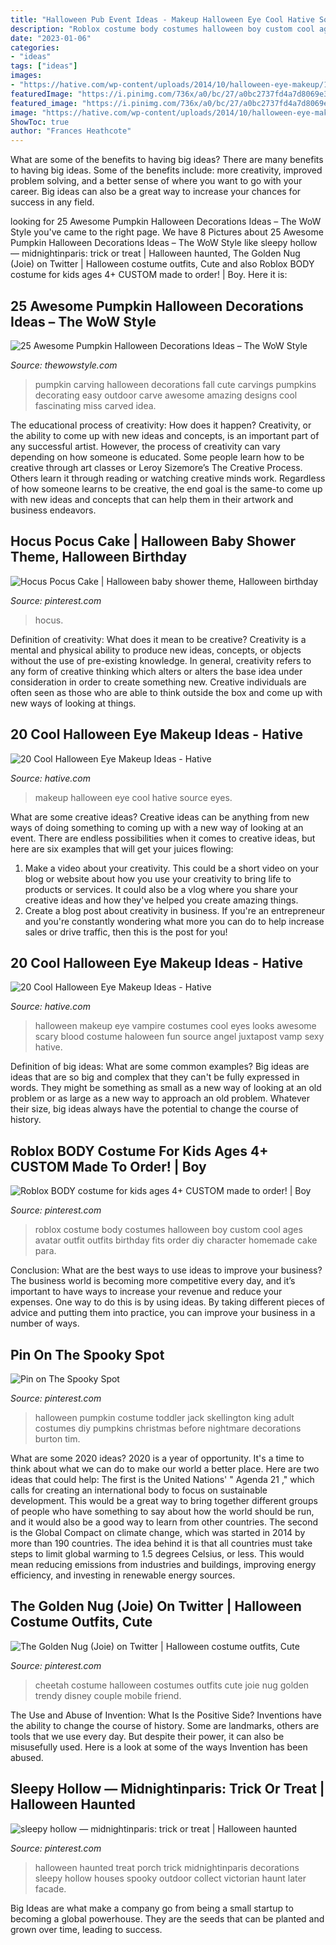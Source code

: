 ```yaml
---
title: "Halloween Pub Event Ideas - Makeup Halloween Eye Cool Hative Source Eyes"
description: "Roblox costume body costumes halloween boy custom cool ages avatar outfit outfits birthday fits order diy character homemade cake para"
date: "2023-01-06"
categories:
- "ideas"
tags: ["ideas"]
images:
- "https://hative.com/wp-content/uploads/2014/10/halloween-eye-makeup/16-halloween-eye-makeup-ideas.jpg"
featuredImage: "https://i.pinimg.com/736x/a0/bc/27/a0bc2737fd4a7d8069e397109dd73886.jpg"
featured_image: "https://i.pinimg.com/736x/a0/bc/27/a0bc2737fd4a7d8069e397109dd73886.jpg"
image: "https://hative.com/wp-content/uploads/2014/10/halloween-eye-makeup/18-halloween-eye-makeup-ideas.jpg"
ShowToc: true
author: "Frances Heathcote"
---
```



What are some of the benefits to having big ideas?
There are many benefits to having big ideas. Some of the benefits include: more creativity, improved problem solving, and a better sense of where you want to go with your career. Big ideas can also be a great way to increase your chances for success in any field.

	

		
looking for 25 Awesome Pumpkin Halloween Decorations Ideas – The WoW Style you've came to the right page. We have 8 Pictures about 25 Awesome Pumpkin Halloween Decorations Ideas – The WoW Style like sleepy hollow — midnightinparis: trick or treat | Halloween haunted, The Golden Nug (Joie) on Twitter | Halloween costume outfits, Cute and also Roblox BODY costume for kids ages 4+ CUSTOM made to order! | Boy. Here it is:
		
    
## 25 Awesome Pumpkin Halloween Decorations Ideas – The WoW Style

<img loading=lazy src="http://thewowstyle.com/wp-content/uploads/2016/07/Pumpkin-Halloween-Decorations-1.jpg" onerror="this.onerror=null;this.src='https://tse3.mm.bing.net/th?id=OIP.1JlJnONRKQDl4PXZlH7_bQHaKy&amp;pid=15.1';" alt="25 Awesome Pumpkin Halloween Decorations Ideas – The WoW Style">

_Source: thewowstyle.com_

>pumpkin carving halloween decorations fall cute carvings pumpkins decorating easy outdoor carve awesome amazing designs cool fascinating miss carved idea. 

	

The educational process of creativity: How does it happen?
Creativity, or the ability to come up with new ideas and concepts, is an important part of any successful artist. However, the process of creativity can vary depending on how someone is educated. Some people learn how to be creative through art classes or Leroy Sizemore’s The Creative Process. Others learn it through reading or watching creative minds work. Regardless of how someone learns to be creative, the end goal is the same-to come up with new ideas and concepts that can help them in their artwork and business endeavors.

    
## Hocus Pocus Cake | Halloween Baby Shower Theme, Halloween Birthday

<img loading=lazy src="https://i.pinimg.com/736x/42/eb/90/42eb90ece0a5fef5f1eb28c35dd300c7.jpg" onerror="this.onerror=null;this.src='https://tse3.mm.bing.net/th?id=OIP.KJFXSNQFuC2i0d0p2_7B7gHaKX&amp;pid=15.1';" alt="Hocus Pocus Cake | Halloween baby shower theme, Halloween birthday">

_Source: pinterest.com_

>hocus. 

	

Definition of creativity: What does it mean to be creative?
Creativity is a mental and physical ability to produce new ideas, concepts, or objects without the use of pre-existing knowledge. In general, creativity refers to any form of creative thinking which alters or alters the base idea under consideration in order to create something new. Creative individuals are often seen as those who are able to think outside the box and come up with new ways of looking at things.

    
## 20 Cool Halloween Eye Makeup Ideas - Hative

<img loading=lazy src="https://hative.com/wp-content/uploads/2014/10/halloween-eye-makeup/18-halloween-eye-makeup-ideas.jpg" onerror="this.onerror=null;this.src='https://tse3.mm.bing.net/th?id=OIP.fsrKy_37C-OHAOTX7TQhqAHaKg&amp;pid=15.1';" alt="20 Cool Halloween Eye Makeup Ideas - Hative">

_Source: hative.com_

>makeup halloween eye cool hative source eyes. 

	

What are some creative ideas?
Creative ideas can be anything from new ways of doing something to coming up with a new way of looking at an event. There are endless possibilities when it comes to creative ideas, but here are six examples that will get your juices flowing: 
1. Make a video about your creativity. This could be a short video on your blog or website about how you use your creativity to bring life to products or services. It could also be a vlog where you share your creative ideas and how they've helped you create amazing things. 
2. Create a blog post about creativity in business. If you're an entrepreneur and you're constantly wondering what more you can do to help increase sales or drive traffic, then this is the post for you!

    
## 20 Cool Halloween Eye Makeup Ideas - Hative

<img loading=lazy src="https://hative.com/wp-content/uploads/2014/10/halloween-eye-makeup/16-halloween-eye-makeup-ideas.jpg" onerror="this.onerror=null;this.src='https://tse3.mm.bing.net/th?id=OIP.SxFLSzpd_sHRPPWoGSAxJwHaNV&amp;pid=15.1';" alt="20 Cool Halloween Eye Makeup Ideas - Hative">

_Source: hative.com_

>halloween makeup eye vampire costumes cool eyes looks awesome scary blood costume haloween fun source angel juxtapost vamp sexy hative. 

	

Definition of big ideas: What are some common examples?
Big ideas are ideas that are so big and complex that they can't be fully expressed in words. They might be something as small as a new way of looking at an old problem or as large as a new way to approach an old problem. Whatever their size, big ideas always have the potential to change the course of history.

    
## Roblox BODY Costume For Kids Ages 4+ CUSTOM Made To Order! | Boy

<img loading=lazy src="https://i.pinimg.com/736x/a0/bc/27/a0bc2737fd4a7d8069e397109dd73886.jpg" onerror="this.onerror=null;this.src='https://tse1.mm.bing.net/th?id=OIP.QMZFsFUtumPrYCERc1PpeAHaL0&amp;pid=15.1';" alt="Roblox BODY costume for kids ages 4+ CUSTOM made to order! | Boy">

_Source: pinterest.com_

>roblox costume body costumes halloween boy custom cool ages avatar outfit outfits birthday fits order diy character homemade cake para. 

	

Conclusion: What are the best ways to use ideas to improve your business?
The business world is becoming more competitive every day, and it’s important to have ways to increase your revenue and reduce your expenses. One way to do this is by using ideas. By taking different pieces of advice and putting them into practice, you can improve your business in a number of ways.

    
## Pin On The Spooky Spot

<img loading=lazy src="https://i.pinimg.com/736x/91/54/4d/91544d25142efcf7328af53831407f64--toddler-halloween-costumes-halloween-fun.jpg" onerror="this.onerror=null;this.src='https://tse3.mm.bing.net/th?id=OIP.4M2iFVhQf03WM726y6fnrQHaJ3&amp;pid=15.1';" alt="Pin on The Spooky Spot">

_Source: pinterest.com_

>halloween pumpkin costume toddler jack skellington king adult costumes diy pumpkins christmas before nightmare decorations burton tim. 

	

What are some 2020 ideas?
2020 is a year of opportunity. It's a time to think about what we can do to make our world a better place. Here are two ideas that could help: 
The first is the United Nations' " Agenda 21 ," which calls for creating an international body to focus on sustainable development. This would be a great way to bring together different groups of people who have something to say about how the world should be run, and it would also be a good way to learn from other countries. 
The second is the Global Compact on climate change, which was started in 2014 by more than 190 countries. The idea behind it is that all countries must take steps to limit global warming to 1.5 degrees Celsius, or less. This would mean reducing emissions from industries and buildings, improving energy efficiency, and investing in renewable energy sources.

    
## The Golden Nug (Joie) On Twitter | Halloween Costume Outfits, Cute

<img loading=lazy src="https://i.pinimg.com/736x/55/08/6f/55086f317ebd1d70be5e9c8fb89d432a.jpg" onerror="this.onerror=null;this.src='https://tse3.mm.bing.net/th?id=OIP.qy87Nwt4UTk93IfV9Fh_9gHaLG&amp;pid=15.1';" alt="The Golden Nug (Joie) on Twitter | Halloween costume outfits, Cute">

_Source: pinterest.com_

>cheetah costume halloween costumes outfits cute joie nug golden trendy disney couple mobile friend. 

	

The Use and Abuse of Invention: What Is the Positive Side?
Inventions have the ability to change the course of history. Some are landmarks, others are tools that we use every day. But despite their power, it can also be misusefully used. Here is a look at some of the ways Invention has been abused.

    
## Sleepy Hollow — Midnightinparis: Trick Or Treat | Halloween Haunted

<img loading=lazy src="https://i.pinimg.com/736x/58/f1/a4/58f1a4152c607384331930f204107d23.jpg" onerror="this.onerror=null;this.src='https://tse3.mm.bing.net/th?id=OIP.UYGxUrX1aVnaDAPZyZqONwHaLI&amp;pid=15.1';" alt="sleepy hollow — midnightinparis: trick or treat | Halloween haunted">

_Source: pinterest.com_

>halloween haunted treat porch trick midnightinparis decorations sleepy hollow houses spooky outdoor collect victorian haunt later facade. 

	

Big Ideas are what make a company go from being a small startup to becoming a global powerhouse. They are the seeds that can be planted and grown over time, leading to success.

